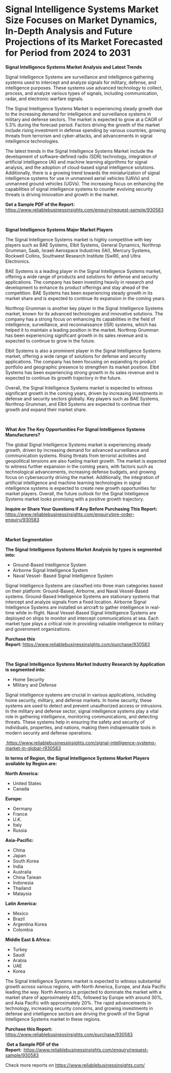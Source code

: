 <p><h1>Signal Intelligence Systems Market Size Focuses on Market Dynamics, In-Depth Analysis and Future Projections of its Market Forecasted for Period from 2024 to 2031</h1></p><p><strong>Signal Intelligence Systems Market Analysis and Latest Trends</strong></p>
<p><p>Signal Intelligence Systems are surveillance and intelligence gathering systems used to intercept and analyze signals for military, defense, and intelligence purposes. These systems use advanced technology to collect, process, and analyze various types of signals, including communication, radar, and electronic warfare signals.</p><p>The Signal Intelligence Systems Market is experiencing steady growth due to the increasing demand for intelligence and surveillance systems in military and defense sectors. The market is expected to grow at a CAGR of 5.3% during the forecast period. Factors driving the growth of the market include rising investment in defense spending by various countries, growing threats from terrorism and cyber-attacks, and advancements in signal intelligence technologies.</p><p>The latest trends in the Signal Intelligence Systems Market include the development of software-defined radio (SDR) technology, integration of artificial intelligence (AI) and machine learning algorithms for signal analysis, and the adoption of cloud-based signal intelligence solutions. Additionally, there is a growing trend towards the miniaturization of signal intelligence systems for use in unmanned aerial vehicles (UAVs) and unmanned ground vehicles (UGVs). The increasing focus on enhancing the capabilities of signal intelligence systems to counter evolving security threats is driving innovation and growth in the market.</p></p>
<p><strong>Get a Sample PDF of the Report:&nbsp;</strong> <a href="https://www.reliablebusinessinsights.com/enquiry/request-sample/930583">https://www.reliablebusinessinsights.com/enquiry/request-sample/930583</a></p>
<p>&nbsp;</p>
<p><strong>Signal Intelligence Systems Major Market Players</strong></p>
<p><p>The Signal Intelligence Systems market is highly competitive with key players such as BAE Systems, Elbit Systems, General Dynamics, Northrop Grumman, Saab, Israeli Aerospace Industries (IAI), Mercury Systems, Rockwell Collins, Southwest Research Institute (SwRI), and Ultra Electronics.</p><p>BAE Systems is a leading player in the Signal Intelligence Systems market, offering a wide range of products and solutions for defense and security applications. The company has been investing heavily in research and development to enhance its product offerings and stay ahead of the competition. BAE Systems has been experiencing steady growth in its market share and is expected to continue its expansion in the coming years.</p><p>Northrop Grumman is another key player in the Signal Intelligence Systems market, known for its advanced technologies and innovative solutions. The company has a strong focus on enhancing its capabilities in the field of intelligence, surveillance, and reconnaissance (ISR) systems, which has helped it to maintain a leading position in the market. Northrop Grumman has been experiencing significant growth in its sales revenue and is expected to continue to grow in the future.</p><p>Elbit Systems is also a prominent player in the Signal Intelligence Systems market, offering a wide range of solutions for defense and security applications. The company has been focusing on expanding its product portfolio and geographic presence to strengthen its market position. Elbit Systems has been experiencing strong growth in its sales revenue and is expected to continue its growth trajectory in the future.</p><p>Overall, the Signal Intelligence Systems market is expected to witness significant growth in the coming years, driven by increasing investments in defense and security sectors globally. Key players such as BAE Systems, Northrop Grumman, and Elbit Systems are expected to continue their growth and expand their market share.</p></p>
<p>&nbsp;</p>
<p><strong>What Are The Key Opportunities For Signal Intelligence Systems Manufacturers?</strong></p>
<p><p>The global Signal Intelligence Systems market is experiencing steady growth, driven by increasing demand for advanced surveillance and communication systems. Rising threats from terrorist activities and geopolitical tensions are also fueling market growth. The market is expected to witness further expansion in the coming years, with factors such as technological advancements, increasing defense budgets, and growing focus on cybersecurity driving the market. Additionally, the integration of artificial intelligence and machine learning technologies in signal intelligence systems is expected to create new growth opportunities for market players. Overall, the future outlook for the Signal Intelligence Systems market looks promising with a positive growth trajectory.</p></p>
<p><strong>Inquire or Share Your Questions If Any Before Purchasing This Report:</strong> <a href="https://www.reliablebusinessinsights.com/enquiry/pre-order-enquiry/930583">https://www.reliablebusinessinsights.com/enquiry/pre-order-enquiry/930583</a></p>
<p>&nbsp;</p>
<p><strong>Market Segmentation</strong></p>
<p><strong>The Signal Intelligence Systems Market Analysis by types is segmented into:</strong></p>
<p><ul><li>Ground-Based Intelligence System</li><li>Airborne Signal Intelligence System</li><li>Naval Vessel- Based Signal Intelligence System</li></ul></p>
<p><p>Signal Intelligence Systems are classified into three main categories based on their platform: Ground-Based, Airborne, and Naval Vessel-Based systems. Ground-Based Intelligence Systems are stationary systems that intercept and analyze signals from a fixed location. Airborne Signal Intelligence Systems are installed on aircraft to gather intelligence in real-time while in-flight. Naval Vessel-Based Signal Intelligence Systems are deployed on ships to monitor and intercept communications at sea. Each market type plays a critical role in providing valuable intelligence to military and government organizations.</p></p>
<p><strong>Purchase this Report:&nbsp;</strong><a href="https://www.reliablebusinessinsights.com/purchase/930583">https://www.reliablebusinessinsights.com/purchase/930583</a></p>
<p>&nbsp;</p>
<p><strong>The Signal Intelligence Systems Market Industry Research by Application is segmented into:</strong></p>
<p><ul><li>Home Security</li><li>Military and Defense</li></ul></p>
<p><p>Signal intelligence systems are crucial in various applications, including home security, military, and defense markets. In home security, these systems are used to detect and prevent unauthorized access or intrusions. In the military and defense sector, signal intelligence systems play a vital role in gathering intelligence, monitoring communications, and detecting threats. These systems help in ensuring the safety and security of individuals, properties, and nations, making them indispensable tools in modern security and defense operations.</p></p>
<p><a href="https://www.reliablebusinessinsights.com/signal-intelligence-systems-market-in-global-r930583">&nbsp;https://www.reliablebusinessinsights.com/signal-intelligence-systems-market-in-global-r930583</a></p>
<p><strong>In terms of Region, the Signal Intelligence Systems Market Players available by Region are:</strong></p>
<p>
    <p> <strong> North America: </strong>
        <ul>
            <li>United States</li>
            <li>Canada</li>
        </ul>
        </p> 
    <p> <strong> Europe: </strong>
        <ul>
            <li>Germany</li>
            <li>France</li>
            <li>U.K.</li>
            <li>Italy</li>
            <li>Russia</li>
        </ul>
        </p> 
    <p> <strong> Asia-Pacific: </strong>
        <ul>
            <li>China</li>
            <li>Japan</li>
            <li>South Korea</li>
            <li>India</li>
            <li>Australia</li>
            <li>China Taiwan</li>
            <li>Indonesia</li>
            <li>Thailand</li>
            <li>Malaysia</li>
        </ul>
        </p> 
    <p> <strong> Latin America: </strong>
        <ul>
            <li>Mexico</li>
            <li>Brazil</li>
            <li>Argentina Korea</li>
            <li>Colombia</li>
        </ul>
        </p> 
    <p> <strong> Middle East & Africa: </strong>
        <ul>
            <li>Turkey</li>
            <li>Saudi</li>
            <li>Arabia</li>
            <li>UAE</li>
            <li>Korea</li>
        </ul>
    </p>
    </p>
<p><p>The Signal Intelligence Systems market is expected to witness substantial growth across various regions, with North America, Europe, and Asia Pacific leading the way. North America is projected to dominate the market with a market share of approximately 40%, followed by Europe with around 30%, and Asia Pacific with approximately 20%. The rapid advancements in technology, increasing security concerns, and growing investments in defense and intelligence sectors are driving the growth of the Signal Intelligence Systems market in these regions.</p></p>
<p><strong>Purchase this Report: </strong><a href="https://www.reliablebusinessinsights.com/purchase/930583">https://www.reliablebusinessinsights.com/purchase/930583</a></p>
<p>&nbsp;<strong>Get a Sample PDF of the Report:&nbsp;&nbsp;</strong><a href="https://www.reliablebusinessinsights.com/enquiry/request-sample/930583">https://www.reliablebusinessinsights.com/enquiry/request-sample/930583</a></p>
<p><strong></strong></p>
<p>Check more reports on <a href="https://www.reliablebusinessinsights.com/">https://www.reliablebusinessinsights.com/</a></p>
